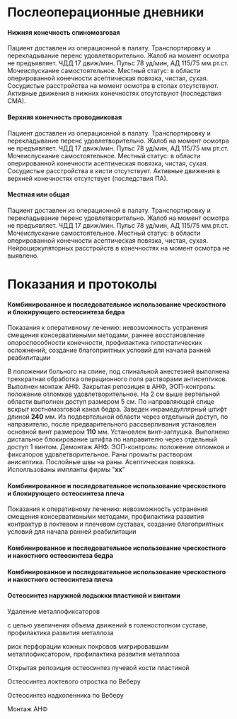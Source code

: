 # Послеоперационные дневники

#### Нижняя конечность спиномозговая

Пациент доставлен из операционной в палату. Транспортировку и перекладывание перенс удовлетворительно.	    Жалоб на момент осмотра не предъявляет.																													ЧДД 17 движ/мин. Пульс 78 уд/мин, АД 115/75 мм.рт.ст. Мочеиспускание самостоятельное.									Местный статус: в области оперированной конечности асептическая повязка, чистая, сухая. Сосудистые расстройства на момент осмотра в стопах отсутствуют. Активные движения в нижних конечностях отсутствуют (последствия СМА).

#### Верхняя конечность проводниковая

Пациент доставлен из операционной в палату. Транспортировку и перекладывание перенс удовлетворительно.	    Жалоб на момент осмотра не предъявляет.																													ЧДД 17 движ/мин. Пульс 78 уд/мин, АД 115/75 мм.рт.ст. Мочеиспускание самостоятельное.									Местный статус: в области оперированной конечности асептическая повязка, чистая, сухая. Сосудистые расстройства в кисти отсутствует. Активные движения в верхней конечностях отсутствует (последствия ПА).

#### Местная или общая

Пациент доставлен из операционной в палату. Транспортировку и перекладывание перенс удовлетворительно.	    Жалоб на момент осмотра не предъявляет.																													ЧДД 17 движ/мин. Пульс 78 уд/мин, АД 115/75 мм.рт.ст. Мочеиспускание самостоятельное.									Местный статус: в области оперированной конечности асептическая повязка, чистая, сухая. Нейроциркуляторных расстройств в конечностях на момент осмотра не выявлено. 

# Показания и протоколы

#### Комбинированное и последовательное использование чрескостного и блокирующего остеосинтеза бедра

Показания к оперативному лечению: невозможность устранения смещения консервативными методами, раннее восстановление опороспособности конечности, профилактика гипостатических осложнений, создание благоприятных условий для начала ранней реабилитации

В положении больного на спине, под спинальной анестезией выполнена трехкратная обработка операционного поля растворами антисептиков. Выполнен монтаж АНФ. Закрытая репозиция в АНФ, ЭОП-контроль: положение отломков удовлетворительное. На 2 см выше вертельной области выполнен доступ размером 5 см. По направляющей спице вскрыт костномозговой канал бедра. Заведен инрамедуллярный штифт длиной **240** мм. Из подвертельной области через отдельный доступ, по направителю, после предварительного рассверливания установлен основной винт размером **110** мм. Установлен винт-заглушка. Выполнено дистальное блокирование штифта по направителю через отдельный доступ 1 винтом. Демонтаж АНФ. ЭОП-контроль: положение отломков и фиксаторов удовлетворительное. Раны промыты раствором анисептика. Послойные швы на раны. Асептическая повязка.																																						Исполльзованы импланты фирмы "**xx**"

#### Комбинированное и последовательное использование чрескостного и блокирующего остеосинтеза плеча

Показания к оперативному лечению: невозможность устранения смещения консервативными методами, профилактика развития контрактур в локтевом и плечевом суставах, создание благоприятных условий для начала ранней реабилитации

#### Комбинированное и последовательное использование чрескостного и накостного остеосинтеза бедра

#### Комбинированное и последовательное использование чрескостного и накостного остеосинтеза плеча



#### Остеосинтез наружной лодыжки пластиной и винтами



Удаление металлофиксаторов

с целью увеличения объема движений в голеностопном суставе, профилактика развития металлоза

риск перфорации кожных покровов мигрировавшим металлофиксатором, профилактика развития металлоза





Открытая репозиция остеосинтез лучевой кости пластиной

Остеосинтез локтевого отростка по Веберу

Остеосинтез надколенника по Веберу 

Монтаж АНФ